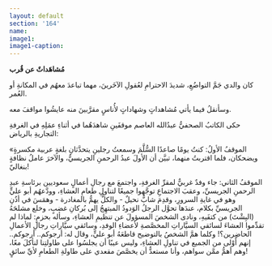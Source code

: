 ```yaml
---
layout: default
section: '164'
name:
image1: 
image1-caption: 
---
```

**مُشاهَداتٌ عن قُرب**

كان والدي جَمَّ التواضُعِ، شديدَ الاحترامِ لعُقولِ الآخَرينَ، مهما تباعدَ معهُم في المكانةِ أو العُمر. 

وسأنقلُ فيما يأتي مُشاهداتٍ وشهاداتٍ لأُناسٍ مقرَّبينَ منه عايشُوا مواقفَ معه.

حكى الكاتبُ الصحفيُّ عبدُالله العاصم موقفَينِ شاهدَهُما في أثناءِ عمَلِهِ في الغرفةِ التجاريةِ بالرياض:

«الموقفُ الأولُ: كنتُ يومًا صاعدًا السُّلَّمَ وسمعتُ رجلينِ يتحدَّثانِ بلغةٍ عربية مكسرةٍ ويضحكان، فلما اقتربتُ منهما، تبيَّن أن الأولَ عبدُ الرحمنِ الجريسيُّ، والآخرَ عاملُ نظافةٍ بنغاليّ!

الموقفُ الثاني: جاء وفدٌ غربيٌّ لمقرِّ الغرفةِ، واجتمعَ مع رجالِ أعمالٍ سعوديين برئاسةِ عبدِ الرحمنِ الجريسيِّ، وعقبَ الاجتماعِ توجَّهوا جميعًا لتناولِ طعامِ العشاءِ، وودَّعهُم أبو عليٍّ وهو في غايةِ السرورِ، وقدِمَ شابٌّ نحيلٌ - والكلُّ يهمُّ بالمغادرة - وهمَسَ في أذُنِ الجريسيِّ بكلام، عندَها تحوَّل الرجلُ الوَدودُ المبتهِجُ إلى بُركانِ غضبٍ، وخلع مشلحَهُ (البِشْتَ) من كتفَيهِ، ونادى الشخصَ المسؤولَ عن تنظيمِ العشاءِ، وسأله بحزمٍ: لماذا لم تقدِّموا العشاءَ لسائقي السيَّاراتِ المخصَّصةِ لأعضاءِ الوفدِ، وسائقي سيَّاراتِ رجالِ الأعمالِ الحاضِرين؟! وكلما همَّ الشخصُ بالتوضيح قاطعَهُ أبو عليٍّ، وقال له: أرجوكم.. أرجوكم.. إنهم أَوْلى من الجميع في تناولِ العشاءِ، وليس عيبًا أن يجلسُوا على طاولتِنا لنأكلَ معًا، وهم أهمُّ ممَّن سواهم، وأنا مستعدٌّ أن يخصَّصَ مقعدي على طاولةِ الطعامِ لأيِّ سائقٍ! 
